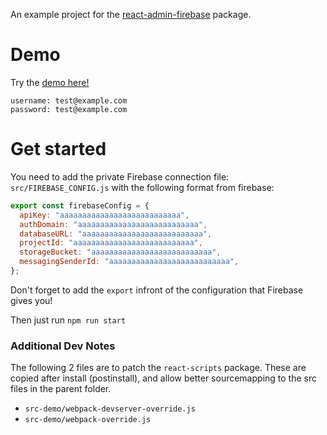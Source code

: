 An example project for the [react-admin-firebase](https://github.com/benwinding/react-admin-firebase) package.

# Demo
Try the [demo here!](https://react-admin-firebase-1.web.app)

```
username: test@example.com
password: test@example.com
```

# Get started
You need to add the private Firebase connection file: `src/FIREBASE_CONFIG.js` with the following format from firebase:

``` js
export const firebaseConfig = {
  apiKey: "aaaaaaaaaaaaaaaaaaaaaaaaaaa",
  authDomain: "aaaaaaaaaaaaaaaaaaaaaaaaaaa",
  databaseURL: "aaaaaaaaaaaaaaaaaaaaaaaaaaa",
  projectId: "aaaaaaaaaaaaaaaaaaaaaaaaaaa",
  storageBucket: "aaaaaaaaaaaaaaaaaaaaaaaaaaa",
  messagingSenderId: "aaaaaaaaaaaaaaaaaaaaaaaaaaa",
};
```

Don't forget to add the `export` infront of the configuration that Firebase gives you!

Then just run `npm run start`

### Additional Dev Notes
The following 2 files are to patch the `react-scripts` package. These are copied after install (postinstall), and allow better sourcemapping to the src files in the parent folder.

- `src-demo/webpack-devserver-override.js`
- `src-demo/webpack-override.js`